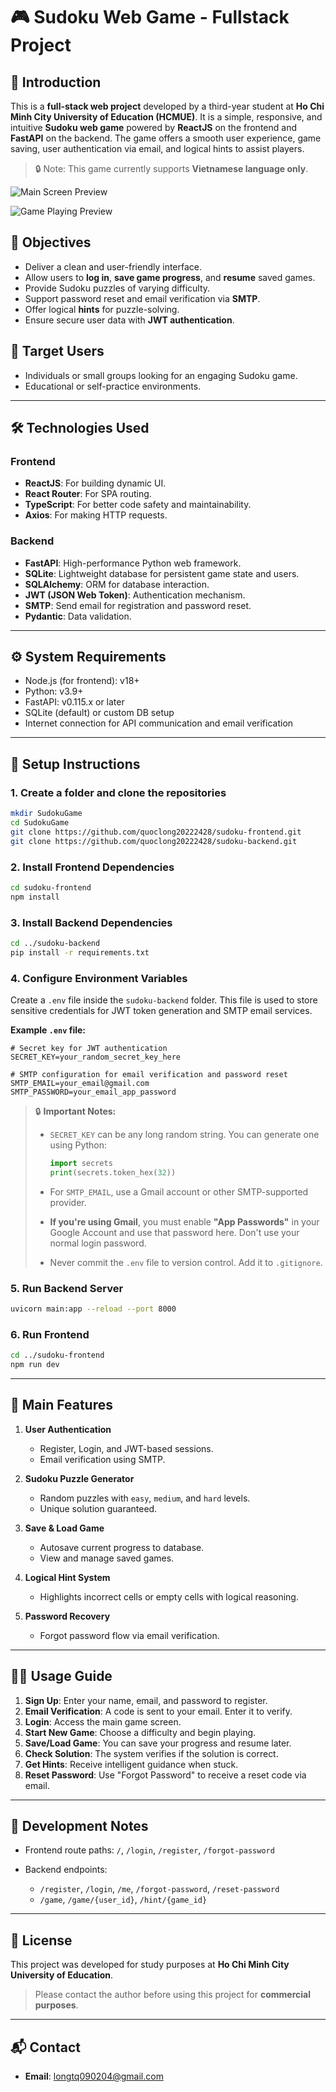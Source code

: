 # 🎮 Sudoku Web Game - Fullstack Project

## 🧹 Introduction

This is a **full-stack web project** developed by a third-year student at **Ho Chi Minh City University of Education (HCMUE)**. It is a simple, responsive, and intuitive **Sudoku web game** powered by **ReactJS** on the frontend and **FastAPI** on the backend. The game offers a smooth user experience, game saving, user authentication via email, and logical hints to assist players.

> 🔒 Note: This game currently supports **Vietnamese language only**.

![Main Screen Preview](./src/assets/img1.png)

![Game Playing Preview](./src/assets/img2.png)

## 🌟 Objectives

* Deliver a clean and user-friendly interface.
* Allow users to **log in**, **save game progress**, and **resume** saved games.
* Provide Sudoku puzzles of varying difficulty.
* Support password reset and email verification via **SMTP**.
* Offer logical **hints** for puzzle-solving.
* Ensure secure user data with **JWT authentication**.

## 👥 Target Users

* Individuals or small groups looking for an engaging Sudoku game.
* Educational or self-practice environments.

---

## 🛠 Technologies Used

### Frontend

* **ReactJS**: For building dynamic UI.
* **React Router**: For SPA routing.
* **TypeScript**: For better code safety and maintainability.
* **Axios**: For making HTTP requests.

### Backend

* **FastAPI**: High-performance Python web framework.
* **SQLite**: Lightweight database for persistent game state and users.
* **SQLAlchemy**: ORM for database interaction.
* **JWT (JSON Web Token)**: Authentication mechanism.
* **SMTP**: Send email for registration and password reset.
* **Pydantic**: Data validation.

---

## ⚙️ System Requirements

* Node.js (for frontend): v18+
* Python: v3.9+
* FastAPI: v0.115.x or later
* SQLite (default) or custom DB setup
* Internet connection for API communication and email verification

---

## 🚀 Setup Instructions

### 1. Create a folder and clone the repositories

```bash
mkdir SudokuGame
cd SudokuGame
git clone https://github.com/quoclong20222428/sudoku-frontend.git
git clone https://github.com/quoclong20222428/sudoku-backend.git
```

### 2. Install Frontend Dependencies

```bash
cd sudoku-frontend
npm install
```

### 3. Install Backend Dependencies

```bash
cd ../sudoku-backend
pip install -r requirements.txt
```

### 4. Configure Environment Variables

Create a `.env` file inside the `sudoku-backend` folder. This file is used to store sensitive credentials for JWT token generation and SMTP email services.

**Example `.env` file:**

```env
# Secret key for JWT authentication
SECRET_KEY=your_random_secret_key_here

# SMTP configuration for email verification and password reset
SMTP_EMAIL=your_email@gmail.com
SMTP_PASSWORD=your_email_app_password
```

> 🔒 **Important Notes:**
>
> * `SECRET_KEY` can be any long random string. You can generate one using Python:
>
>   ```python
>   import secrets
>   print(secrets.token_hex(32))
>   ```
> * For `SMTP_EMAIL`, use a Gmail account or other SMTP-supported provider.
> * **If you're using Gmail**, you must enable **"App Passwords"** in your Google Account and use that password here. Don't use your normal login password.
> * Never commit the `.env` file to version control. Add it to `.gitignore`.

### 5. Run Backend Server

```bash
uvicorn main:app --reload --port 8000
```

### 6. Run Frontend

```bash
cd ../sudoku-frontend
npm run dev
```

---

## 🌟 Main Features

1. **User Authentication**

   * Register, Login, and JWT-based sessions.
   * Email verification using SMTP.

2. **Sudoku Puzzle Generator**

   * Random puzzles with `easy`, `medium`, and `hard` levels.
   * Unique solution guaranteed.

3. **Save & Load Game**

   * Autosave current progress to database.
   * View and manage saved games.

4. **Logical Hint System**

   * Highlights incorrect cells or empty cells with logical reasoning.

5. **Password Recovery**

   * Forgot password flow via email verification.

---

## 👨‍🏫 Usage Guide

1. **Sign Up**: Enter your name, email, and password to register.
2. **Email Verification**: A code is sent to your email. Enter it to verify.
3. **Login**: Access the main game screen.
4. **Start New Game**: Choose a difficulty and begin playing.
5. **Save/Load Game**: You can save your progress and resume later.
6. **Check Solution**: The system verifies if the solution is correct.
7. **Get Hints**: Receive intelligent guidance when stuck.
8. **Reset Password**: Use "Forgot Password" to receive a reset code via email.

---

## 🔮 Development Notes

* Frontend route paths: `/`, `/login`, `/register`, `/forgot-password`
* Backend endpoints:

  * `/register`, `/login`, `/me`, `/forgot-password`, `/reset-password`
  * `/game`, `/game/{user_id}`, `/hint/{game_id}`

---

## 📜 License

This project was developed for study purposes at **Ho Chi Minh City University of Education**.

> Please contact the author before using this project for **commercial purposes**.

---

## 📬 Contact

* **Email**: [longtq090204@gmail.com](mailto:longtq090204@gmail.com)
